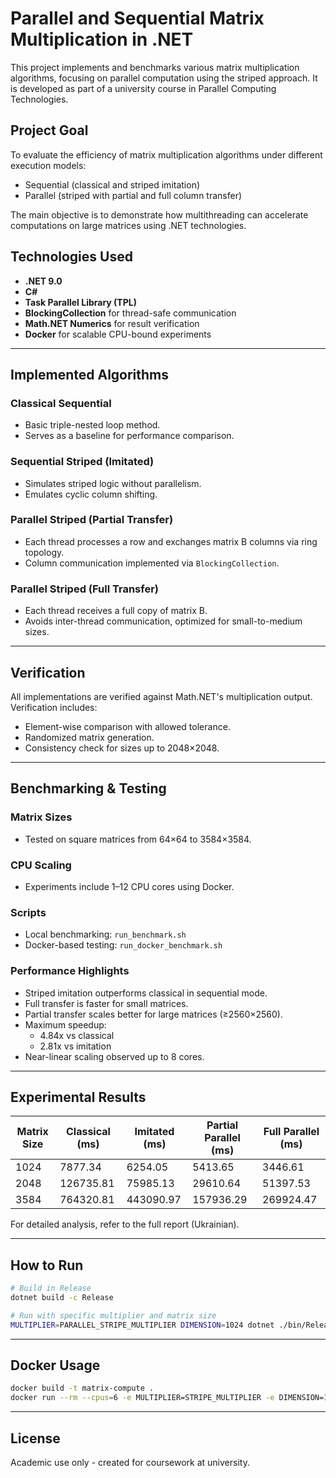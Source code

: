 # Parallel and Sequential Matrix Multiplication in .NET

This project implements and benchmarks various matrix multiplication algorithms, focusing on parallel computation using the striped approach. It is developed as part of a university course in Parallel Computing Technologies.

## Project Goal

To evaluate the efficiency of matrix multiplication algorithms under different execution models:
- Sequential (classical and striped imitation)
- Parallel (striped with partial and full column transfer)

The main objective is to demonstrate how multithreading can accelerate computations on large matrices using .NET technologies.

## Technologies Used

- **.NET 9.0**
- **C#**
- **Task Parallel Library (TPL)**
- **BlockingCollection** for thread-safe communication
- **Math.NET Numerics** for result verification
- **Docker** for scalable CPU-bound experiments

---

## Implemented Algorithms

### Classical Sequential
- Basic triple-nested loop method.
- Serves as a baseline for performance comparison.

### Sequential Striped (Imitated)
- Simulates striped logic without parallelism.
- Emulates cyclic column shifting.

### Parallel Striped (Partial Transfer)
- Each thread processes a row and exchanges matrix B columns via ring topology.
- Column communication implemented via `BlockingCollection`.

### Parallel Striped (Full Transfer)
- Each thread receives a full copy of matrix B.
- Avoids inter-thread communication, optimized for small-to-medium sizes.

---

## Verification

All implementations are verified against Math.NET's multiplication output.  
Verification includes:

- Element-wise comparison with allowed tolerance.
- Randomized matrix generation.
- Consistency check for sizes up to 2048×2048.

---

## Benchmarking & Testing

### Matrix Sizes
- Tested on square matrices from 64×64 to 3584×3584.

### CPU Scaling
- Experiments include 1–12 CPU cores using Docker.

### Scripts
- Local benchmarking: `run_benchmark.sh`
- Docker-based testing: `run_docker_benchmark.sh`

### Performance Highlights

- Striped imitation outperforms classical in sequential mode.
- Full transfer is faster for small matrices.
- Partial transfer scales better for large matrices (≥2560×2560).
- Maximum speedup:
    - 4.84x vs classical
    - 2.81x vs imitation
- Near-linear scaling observed up to 8 cores.

---

## Experimental Results

| Matrix Size | Classical (ms) | Imitated (ms) | Partial Parallel (ms) | Full Parallel (ms) |
|-------------|----------------|---------------|------------------------|--------------------|
| 1024        | 7877.34        | 6254.05       | 5413.65                | 3446.61            |
| 2048        | 126735.81      | 75985.13      | 29610.64               | 51397.53           |
| 3584        | 764320.81      | 443090.97     | 157936.29              | 269924.47          |

For detailed analysis, refer to the full report (Ukrainian).

---

## How to Run

```bash
# Build in Release
dotnet build -c Release

# Run with specific multiplier and matrix size
MULTIPLIER=PARALLEL_STRIPE_MULTIPLIER DIMENSION=1024 dotnet ./bin/Release/net9.0/MatrixCompute.Runner.dll
```

---

## Docker Usage

```bash
docker build -t matrix-compute .
docker run --rm --cpus=6 -e MULTIPLIER=STRIPE_MULTIPLIER -e DIMENSION=1024 matrix-compute
```

---

## License

Academic use only - created for coursework at university.
